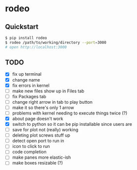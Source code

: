 # rodeo

## Quickstart
```bash
$ pip install rodeo 
$ rodeo /path/to/working/directory --port=3000
# open http://localhost:3000
```

## TODO
- [x] fix up terminal
- [x] change name
- [x] fix errors in kernel
- [ ] make new files show up in Files tab
- [ ] fix Packages tab
- [ ] change right arrow in tab to play button
- [ ] make it so there's only 1 arrow
- [ ] problems with kernel needing to execute things twice (?)
- [x] about page doesn't work
- [x] switch to python so it can be pip installable since users are 
- [ ] save for plot not (really) working
- [ ] deleting plot screws stuff up
- [ ] detect open port to run in
- [ ] icon to click to run
- [ ] code completion
- [ ] make panes more elastic-ish
- [ ] make boxes resizable (?)
